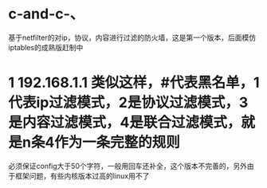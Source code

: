 # c-and-c-、
基于netfilter的对ip，协议，内容进行过滤的防火墙，这是第一个版本，后面模仿iptables的成熟版赶制中
# 1 192.168.1.1 类似这样，#代表黑名单，1代表ip过滤模式，2是协议过滤模式，3是内容过滤模式，4是联合过滤模式，就是n条4作为一条完整的规则
必须保证config大于50个字符，一般用回车还补全，这个版本不完善的，另外由于框架问题，有些内核版本过高的linux用不了
